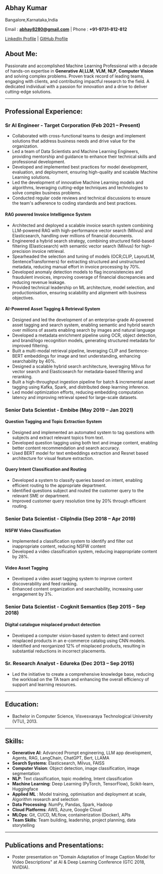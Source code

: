 Abhay Kumar
----------
Bangalore,Karnataka,India

Email : **abhay8280@gmail.com** | Phone : **+91-9731-812-812**

[LinkedIn Profile](https://in.linkedin.com/in/awesomeabhay)
| [GitHub Profile](https://github.com/abhaymise/abhaymise.github.io)

## About Me:
Passionate and accomplished Machine Learning Professional with a decade of hands-on expertise in **Generative AI**,**LLM**, **VLM**, **NLP**, **Computer Vision** and solving complex problems. 
Proven track record of leading teams, engaging with clients, and contributing impactful research to the field. 
A dedicated individual with a passion for innovation and a drive to deliver cutting-edge solutions.

***

## Professional Experience:

### Sr AI Engineer - Target Corporation (Feb 2021 – Present)
- Collaborated with cross-functional teams to design and implement solutions that address business needs and drive value for the organization.
- Led a team of Data Scientists and Machine Learning Engineers, providing mentorship and guidance to enhance their technical skills and professional development.
- Developed and implemented best practices for model development, evaluation, and deployment, ensuring high-quality and scalable Machine Learning solutions.
- Led the development of innovative Machine Learning models and algorithms, leveraging cutting-edge techniques and technologies to solve complex business problems.
- Conducted regular code reviews and technical discussions to ensure the team's adherence to coding standards and best practices.

#### RAG powered Invoice Intelligence System
- Architected and deployed a scalable invoice search system combining LLM-powered RAG with high-performance vector search (Milvus) and Elasticsearch, handling over millions of financial documents.
- Engineered a hybrid search strategy, combining structured field-based filtering (Elasticsearch) with semantic vector search (Milvus) for high-precision invoice retrieval.
- Spearheaded the selection and tuning of models (OCR,CLIP, LayoutLM, SentenceTransformers) for extracting structured and unstructured metadata, reducing manual effort in invoice processing by 70%.
- Developed anomaly detection models to flag inconsistencies and fraudulent invoices, improving coverage of financial discrepancies and reducing revenue leakage.
- Provided technical leadership on ML architecture, model selection, and productionisation, ensuring scalability and alignment with business objectives.

#### AI-Powered Asset Tagging & Retrieval System
- Designed and led the development of an enterprise-grade AI-powered asset tagging and search system, enabling semantic and hybrid search over millions of assets enabling search by images and natural language
- Developed a metadata enrichment pipeline using OCR, object detection, and brand/logo recognition models, generating structured metadata for improved filtering.
- Built a multi-modal retrieval pipeline, leveraging CLIP and Sentence-BERT embeddings for image and text understanding, enhancing searchability by 40%.
- Designed a scalable hybrid search architecture, leveraging Milvus for vector search and Elasticsearch for metadata-based filtering and reranking.
- Built a high-throughput ingestion pipeline for batch & incremental asset tagging using Kafka, Spark, and distributed deep learning inference.
- Led model optimization efforts, reducing embedding computation latency and improving retrieval speed for large-scale datasets.

### Senior Data Scientist - Embibe (May 2019 – Jan 2021)

#### Question Tagging and Topic Extraction System 
- Designed and implemented an automated system to tag questions with subjects and extract relevant topics from text.
- Developed question tagging using both text and image content, enabling better content recommendation and search accuracy.
- Used BERT model for text embeddings extraction and Resnet based architecture for visual feature extraction.

#### Query Intent Classification and Routing
- Developed a system to classify queries based on intent, enabling efficient routing to the appropriate department.
- Identified questions subject and routed the customer query to the relevant SME or department.
- Improved customer query resolution time by 20% through efficient routing.

### Senior Data Scientist - ClipIndia (Sep 2018 – Apr 2019)
#### NSFW Video Classification
- Implemented a classification system to identify and filter out inappropriate content, reducing NSFW content
- Developed a video classification system, reducing inappropriate content by 28%.

#### Video Asset Tagging
- Developed a video asset tagging system to improve content discoverability and feed ranking.
- Enhanced content organization and searchability, increasing user engagement by 3%.

### Senior Data Scientist - Cogknit Semantics (Sep 2015 – Sep 2018)

#### Digital catalogue misplaced product detection 
- Developed a computer vision-based system to detect and correct misplaced products in an e-commerce catalog using CNN models.
- Identified and reorganized 12% of misplaced products, resulting in substantial reductions in incorrect placements.

### Sr. Research Analyst - Edureka (Dec 2013 – Sep 2015)
- Led the initiative to create a comprehensive knowledge base, reducing the workload on the TA team and enhancing the overall efficiency of support and learning resources.

***

## Education:
- Bachelor in Computer Science, Visvesvaraya Technological University (VTU), 2013.

*** 

## Skills:

- **Generative AI**: Advanced Prompt engineering, LLM app development, Agents, RAG, LangChain, ChatGPT, Bert, LLAMA
- **Search Systems**: Elasticsearch, Milvus, FAISS
- **Computer Vision**: Object detection, image classification, image segmentation
- **NLP**: Text classification, topic modeling, Intent classification
- **Machine Learning**: Deep Learning (PyTorch, TensorFlow), Scikit-learn, Huggingface
- **Applied ML** : Model training, optimisation and deployment at scale,  Algorithm research and selection
- **Data Processing**: NumPy, Pandas, Spark, Hadoop
- **Cloud Platforms**: AWS, Azure, Google Cloud
- **MLOps**: Git, CI/CD, MLflow, containerization (Docker), APIs
- **Team Skills**: Team building, leadership, project planning, data storytelling

***

## Publications and Presentations:
- Poster presentation on "Domain Adaptation of Image Caption Model for Video Descriptions" at AI & Deep Learning Conference (GTC 2018, NVIDIA).

